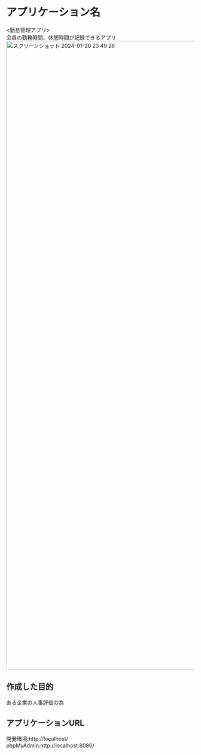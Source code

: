# アプリケーション名
<勤怠管理アプリ>  
会員の勤務時間、休憩時間が記録できるアプリ
<img width="1680" alt="スクリーンショット 2024-01-20 23 49 26" src="https://github.com/katsukishiori/attendance/assets/145991391/79b7f586-8310-4ecb-9ebb-37f4de2fa95b">

## 作成した目的
ある企業の人事評価の為

## アプリケーションURL  
開発環境:http://localhost/  
phpMyAdmin:http://localhost:8080/  
